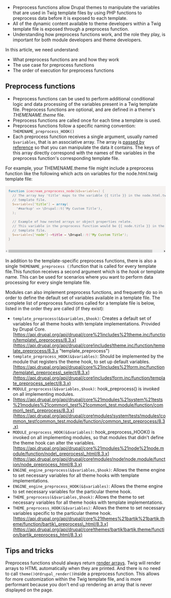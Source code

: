* Preprocess functions allow Drupal themes to manipulate the variables that are used in Twig template files by using PHP functions to preprocess data before it is exposed to each template. 
* All of the dynamic content available to theme developers within a Twig template file is exposed through a preprocess function. 
* Understanding how preprocess functions work, and the role they play, is important for both module developers and theme developers.

In this article, we need understand:

* What preprocess functions are and how they work
* The use case for preprocess functions
* The order of execution for preprocess functions

## Preprocess functions

* Preprocess functions can be used to perform additional conditional logic and data processing of the variables present in a Twig template file. Preprocess functions are optional, and are defined in a theme's _THEMENAME.theme_ file.
* Preprocess functions are called once for each time a template is used.
* Preprocess functions follow a specific naming convention: `THEMENAME_preprocess_HOOK()`
* Each preprocess function receives a single argument, usually named `$variables`, that is an associative array. The array is [passed by reference](http://php.net/manual/en/language.references.pass.php) so that you can manipulate the data it contains. The keys of this array directly correspond with the names of the variables in the preprocess function's corresponding template file.

For example, your THEMENAME.theme file might include a preprocess function like the following which acts on variables for the node.html.twig template file:

![](/assets/themename_node_example.png)

In addition to the template-specific preprocess functions, there is also a single `THEMENAME_preprocess ()`function that is called for every template file.This function receives a second argument which is the _hook_ or template name. This can be used for scenarios where you want to perform data processing for every single template file.

Modules can also implement preprocess functions, and frequently do so in order to define the default set of variables available in a template file. The complete list of preprocess functions called for a template file is below, listed in the order they are called \(if they exist\):

* `template_preprocess(&$variables,$hook)`: Creates a default set of variables for all theme hooks with template implementations. Provided by Drupal Core. [https://api.drupal.org/api/drupal/core%21includes%21theme.inc/function/template\_preprocess/8.3.x](https://api.drupal.org/api/drupal/core!includes!theme.inc/function/template_preprocess/8.3.x "template\_preprocess")
* `template_preprocess_HOOK(&$variables)`: Should be implemented by the module that registers the theme hook, to set up default variables. [https://api.drupal.org/api/drupal/core%21includes%21form.inc/function/template\_preprocess\_select/8.3.x](https://api.drupal.org/api/drupal/core!includes!form.inc/function/template_preprocess_select/8.3.x)
* `MODULE_preprocess(&$variables,$hook)`: hook\_preprocess\(\) is invoked on all implementing modules.
* [https://api.drupal.org/api/drupal/core%21modules%21system%21tests%21modules%21common\_test%21common\_test.module/function/common\_test\_preprocess/8.3.x](https://api.drupal.org/api/drupal/core!modules!system!tests!modules!common_test!common_test.module/function/common_test_preprocess/8.3.x)
* `MODULE_preprocess_HOOK(&$variables)`: hook\_preprocess\_HOOK\(\) is invoked on all implementing modules, so that modules that didn't define the theme hook can alter the variables. [https://api.drupal.org/api/drupal/core%21modules%21node%21node.module/function/node\_preprocess\_html/8.3.x](https://api.drupal.org/api/drupal/core!modules!node!node.module/function/node_preprocess_html/8.3.x)
* `ENGINE_engine_preprocess(&$variables,$hook)`: Allows the theme engine to set necessary variables for all theme hooks with template implementations.
* `ENGINE_engine_preprocess_HOOK(&$variables)`: Allows the theme engine to set necessary variables for the particular theme hook.
* `THEME_preprocess(&$variables,$hook)`: Allows the theme to set necessary variables for all theme hooks with template implementations.
* `THEME_preprocess_HOOK(&$variables)`: Allows the theme to set necessary variables specific to the particular theme hook. [https://api.drupal.org/api/drupal/core%21themes%21bartik%21bartik.theme/function/bartik\_preprocess\_html/8.3.x](https://api.drupal.org/api/drupal/core!themes!bartik!bartik.theme/function/bartik_preprocess_html/8.3.x)

## Tips and tricks

Preprocess functions should always return [render arrays](https://drupalize.me/tutorial/render-api-overview?p=2512). Twig will render arrays to HTML automatically when they are printed. And there is no need to call `theme()`or`drupal_render()`inside a preprocess function. This allows for more customization within the Twig template file, and is more performant because you don't end up rendering an array that is never displayed on the page.

